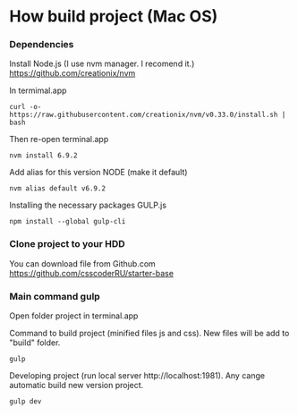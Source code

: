 # How build project (Mac OS)

### Dependencies 
Install Node.js (I use nvm manager. I recomend it.) https://github.com/creationix/nvm

In termimal.app

    curl -o- https://raw.githubusercontent.com/creationix/nvm/v0.33.0/install.sh | bash
Then re-open terminal.app    

    nvm install 6.9.2
    
Add alias for this version NODE (make it default)

    nvm alias default v6.9.2
    
Installing the necessary packages GULP.js
    
    
    npm install --global gulp-cli

### Clone project to your HDD

You can download file from Github.com  https://github.com/csscoderRU/starter-base

### Main command gulp
Open folder project in terminal.app

Command to build project (minified files js and css). New files will be add to "build" folder.    
    
    gulp
 
Developing project (run local server http://localhost:1981). Any cange automatic build new version project.

    gulp dev
    
